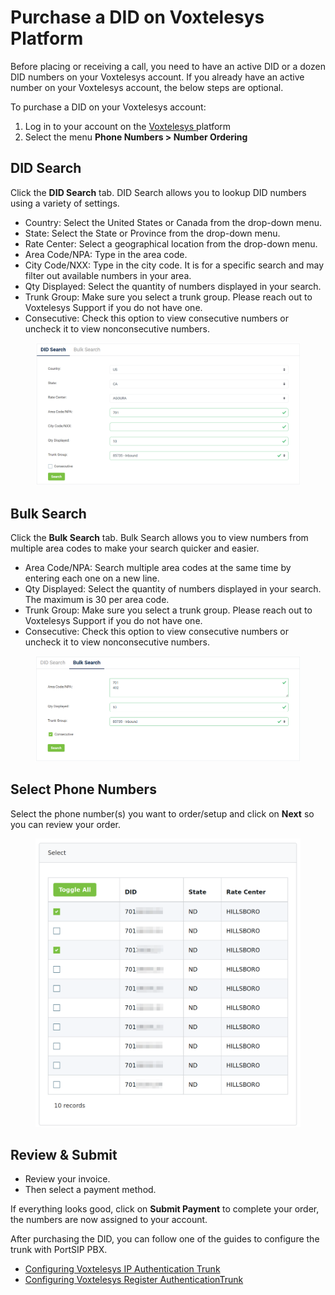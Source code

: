 # Purchase a DID on Voxtelesys Platform

Before placing or receiving a call, you need to have an active DID or a dozen DID numbers on your Voxtelesys account. If you already have an active number on your Voxtelesys account, the below steps are optional.

To purchase a DID on your Voxtelesys account:

1. Log in to your account on the [Voxtelesys ](https://portal.voxtelesys.net/)platform
2. Select the menu **Phone Numbers > Number Ordering**

## **DID Search**

Click the **DID Search** tab. DID Search allows you to lookup DID numbers using a variety of settings.

* Country: Select the United States or Canada from the drop-down menu.
* State: Select the State or Province from the drop-down menu.
* Rate Center: Select a geographical location from the drop-down menu.
* Area Code/NPA: Type in the area code.
* City Code/NXX: Type in the city code. It is for a specific search and may filter out available numbers in your area.
* Qty Displayed: Select the quantity of numbers displayed in your search.
* Trunk Group: Make sure you select a trunk group. Please reach out to Voxtelesys Support if you do not have one.
* Consecutive: Check this option to view consecutive numbers or uncheck it to view nonconsecutive numbers.

<figure><img src="../../.gitbook/assets/voxtelesys-fig1.png" alt=""><figcaption></figcaption></figure>

## Bulk Search

Click the **Bulk Search** tab. Bulk Search allows you to view numbers from multiple area codes to make your search quicker and easier.

* Area Code/NPA: Search multiple area codes at the same time by entering each one on a new line.
* Qty Displayed: Select the quantity of numbers displayed in your search. The maximum is 30 per area code.
* Trunk Group: Make sure you select a trunk group. Please reach out to Voxtelesys Support if you do not have one.
* Consecutive: Check this option to view consecutive numbers or uncheck it to view nonconsecutive numbers.

<figure><img src="../../.gitbook/assets/voxtelesys-fig2.png" alt=""><figcaption></figcaption></figure>

## Select Phone Numbers

Select the phone number(s) you want to order/setup and click on **Next** so you can review your order.

<figure><img src="../../.gitbook/assets/voxtelesys-fig3.png" alt="" width="563"><figcaption></figcaption></figure>

## Review & Submit

* Review your invoice.
* Then select a payment method.

If everything looks good, click on **Submit Payment** to complete your order,  the numbers are now assigned to your account.

After purchasing the DID, you can follow one of the guides to configure the trunk with PortSIP PBX.

* [Configuring Voxtelesys IP Authentication Trunk](configuring-questblue-ip-authentication-trunk.md)
* [Configuring Voxtelesys Register AuthenticationTrunk](configuring-questblue-register-authentication-trunk.md)

